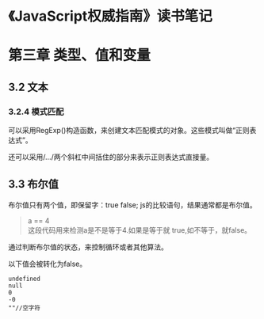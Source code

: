 # 《JavaScript权威指南》读书笔记

# 第三章 类型、值和变量

## 3.2 文本

### 3.2.4 模式匹配

可以采用RegExp()构造函数，来创建文本匹配模式的对象。这些模式叫做“正则表达式”。

还可以采用/.../两个斜杠中间括住的部分来表示正则表达式直接量。

## 3.3 布尔值

布尔值只有两个值，即保留字：true false;
js的比较语句，结果通常都是布尔值。
> a == 4  
这段代码用来检测a是不是等于4.如果是等于就 true,如不等于，就false。

通过判断布尔值的状态，来控制循环或者其他算法。

以下值会被转化为false。
<pre><code>undefined  
null  
0  
-0  
""//空字符</pre></code>

